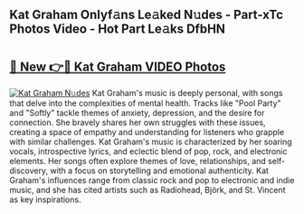 ## Kat Graham Onlyf𝚊ns Le𝚊ked N𝚞des - Part-xTc Photos Video - Hot Part Le𝚊ks DfbHN

# <h2><a href="http://ab73310.deff.icu/?id=Kat+Graham">🔗 New 👉🔴 Kat Graham VIDEO Photos</a></h2>

[![Kat Graham N𝚞des](https://i.imgur.com/rIISA9y.gif)](http://ab73310.deff.icu/?id=Kat+Graham)
Kat Graham's music is deeply personal, with songs that delve into the complexities of mental health. Tracks like "Pool Party" and "Softly" tackle themes of anxiety, depression, and the desire for connection. She bravely shares her own struggles with these issues, creating a space of empathy and understanding for listeners who grapple with similar challenges. Kat Graham's music is characterized by her soaring vocals, introspective lyrics, and eclectic blend of pop, rock, and electronic elements. Her songs often explore themes of love, relationships, and self-discovery, with a focus on storytelling and emotional authenticity. Kat Graham's influences range from classic rock and pop to electronic and indie music, and she has cited artists such as Radiohead, Björk, and St. Vincent as key inspirations.
